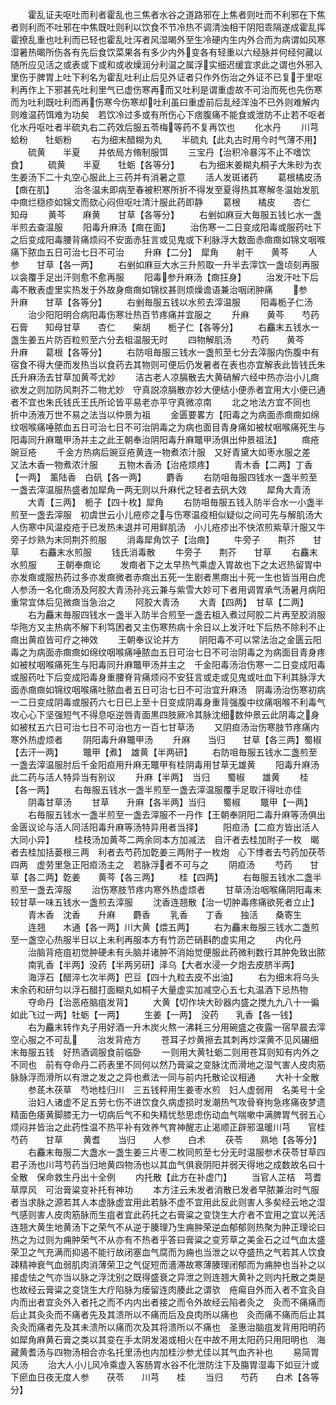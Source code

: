 <!-- { "loadSidebar": true } -->
　　霍乱证夫呕吐而利者霍乱也三焦者水谷之道路邪在上焦者则吐而不利邪在下焦者则利而不吐邪在中焦既吐则利以饮食不节冷热不调清浊相干阴阳乖隔遂成霍乱挥霍撩乱重也吐利而已轻也霍乱吐泻者风湿暍外至生冷硬内生内外合而为病谓如风寒湿暑热暍所伤各有先后食饮菜果各有多少内外变各有轻重以六经脉并何经何藏以随所应见活之或表或下或和或收燥润分利温之属浮实细迟缓宜求此之谓也外邪入里伤于脾胃上吐下利名为霍乱吐利止后见外证者只作外伤治之外证不已复于里呕利再作上下邪甚先吐利里气已虚伤寒再而又吐利是谓重虚故不可治而死也先伤寒而为吐利既吐利而再伤寒今伤寒却吐利虽曰重虚前后乱经浑浊不已外则难解内则难温药饵难为功矣　若饮冷过多或有所伤心下痞腹痛不能食或泄防不止若不呕者化水丹呕吐者半硫丸右二药效后服五苓梅等药不复再饮也
　　化水丹
　　川芎　　蛤粉　　牡蛎粉
　　右为细末醋糊为丸
　　半硫丸【此丸古时用今时气薄不用】
　　硫黄　　半夏　　并依局方脩制服饵
　　三宝丹【治积冷暴泻不止不嗜饮食】
　　硫黄　　半夏　　牡蛎【各等分】
　　右为细末姜糊丸桐子大朱砂为衣生姜汤下二十丸空心服此上三药并有消暑之意
　　活人发斑诸药
　　葛根橘皮汤【癍在肌】
　　治冬温未即病至春被积寒所折不得发至夏得热其寒解冬温始发肌中癍烂穏疹如锦文而欬心闷但呕吐清汁服此药即静
　　葛根　　橘皮　　杏仁　　知母
　　黄芩　　麻黄　　甘草【各等分】
　　右剉如麻豆大毎服五钱匕水一盏半煎去查温服
　　阳毒升麻汤【癍在面】
　　治伤寒一二日变成阳毒或服药吐下之后变成阳毒腰背痛烦闷不安面赤狂言或见鬼或下利脉浮大数面赤癍癍如锦文咽喉痛下脓血五日可治七日不可治
　　升麻【二分】　犀角　　射干　　黄芩
　　人参　　甘草【各一两】
　　右剉如麻豆大水三升煎取一升半去滓饮一盏顷刻再服以衾覆手足出汗则愈不愈再服
　　阳毒参升麻汤【癍抂身】
　　治发汗吐下后毒不散表虚里实热发于外故身癍癍如锦纹甚则烦燥谵语兼治咽闭肿痛
　　参　　升麻　　甘草【各等分】
　　右剉毎服五钱以水煎去滓温服
　　阳毒栀子仁汤
　　治少阳阳明合病阳毒伤寒壮热百节疼痛并宜服之
　　升麻　　黄芩　　芍药　　石膏　　知母甘草　　杏仁　　柴胡　　栀子仁【各等分】
　　右麤末五钱水一盏生姜五片防百粒煎至六分去柤温服无时
　　四物解肌汤
　　芍药　　黄芩　　升麻　　葛根【各等分】
　　右防咀毎服三钱水一盏煎至七分去滓服内伤腹中有宿食不得大便而发热当以食药去其物则可便后仍发暑者在表也亦宜解表此皆钱氏朱氏升麻汤去甘草加黄芩尤妙
　　洁古老人凉膈散去大黄硝解六经中热亦治小儿癍欲发之则加防风荆芥二物尤妙　守真説凉膈散亦妙大便结小便赤者宜用大小便已通者不宜也朱氏钱氏王氏所论皆平易老亦平守真微凉南
　　北之地法方宜不同也　折中汤液万世不易之法当以仲景为祖
　　金匮要畧方【阳毒之为病面赤癍癍如绵纹咽喉痛唾脓血五日可治七日不可治阴毒之为病也面目青身痛如被杖咽喉痛死生与阳毒同升麻鼈甲汤并主之此王朝奉治阴阳毒升麻鼈甲汤俱出仲景祖法】
　　癍疮豌豆疮
　　千金方热病后豌豆疮黄连一物煮浓汁服　又好青黛大如枣水服之差　又法木香一物煮浓汁服
　　五物木香汤【治疮烦疼】
　　青木香【二两】丁香【一两】　薰陆香　白矾【各一两】
　　麝香
　　右防咀毎服四钱水一盏半煎至一盏去滓温服热盛者加犀角一两无则以升麻代之轻者去矾大效
　　犀角大青汤
　　大青【三两】　栀子【四十枚】犀角
　　右防咀毎服五钱入防半合水一小盏半煎至一盏去滓服　初虞世云小儿疮疹之与伤寒温疫相似疑似之间可先与解肌汤大人伤寒中风温疫疮于已发热未退并可用鲜肌汤　小儿疮疹出不快浓煎紫草汁服又牛旁子炒熟为末同荆芥煎服
　　消毒犀角饮子【治癍】
　　牛旁子　　荆芥　　甘草
　　右麤末水煎服
　　钱氏消毒散
　　牛旁子　　荆芥　　甘草
　　右麤末水煎服
　　王朝奉癍论
　　发癍者下之太早热气乘虚入胃故也下之太迟热留胃中亦发癍或服热药过多亦发癍微者赤癍出五死一生剧者黒癍出十死一生也皆当用白虎人参汤一名化癍汤及阿胶大青汤孙兆云兼与紫雪大妙可下者用调胃承气汤暑月病阳重常宜体后见微癍当急治之
　　阿胶大青汤
　　大青【四两】　甘草【二两】
　　右为麤末毎服四钱水一盏半入防半合煎至一盏去柤入煮过阿胶二片再至胶消服　华陁方又主热病不解下利笃困者又主伤寒热病十余日以上发汗吐下后热不除利不止癍出黄疸皆可疗之神效
　　王朝奉议论并方
　　阴阳毒不可以常法治之金匮云阳毒之为病面赤癍癍如绵纹咽喉痛唾脓血五日可治七日不可治阴毒之为病面目青身疼如被杖咽喉痛死生与阳毒同升麻鼈甲汤并主之　千金阳毒汤治伤寒一二日变成阳毒或服药吐下后变成阳毒身重腰脊背痛烦闷不安狂言或走或见鬼或吐血下利其脉浮大面赤癍癍如锦纹咽喉痛吐脓血者五日可治七日不可治宜升麻汤　阴毒汤治伤寒初病一二日变成阴毒或服药六七日已上至十日变成阴毒身重背强腹中纹痛咽喉不利毒气攻心心下坚强短气不得息呕逆唇青面黒四肢厥冷其脉沈细数仲景云此阴毒之身如被杖五六日可治七日不可治也方一百七甘草汤
　　又阴疸汤治伤寒肢节疼痛内寒外热虚烦者
　　阴阳毒升麻鼈甲汤
　　升麻　　当归　　甘草【各三两】蜀椒【去汗一两】
　　鼈甲【煮】　雄黄【半两研】
　　右防咀毎服五钱水二盏煎至一盏去滓温服肘后千金阳疸用升麻无鼈甲有桂阴毒用甘草无雄黄
　　阳毒升麻汤　此二药与活人特异当有别议
　　升麻【半两】　当归　　蜀椒　　雄黄
　　桂【各一两】
　　右毎服五钱水一盏半煎至一盏去滓温服覆手足取汗得吐亦佳
　　阴毒甘草汤
　　甘草　　升麻【各半两】当归　　蜀椒
　　鼈甲【一两】
　　右毎服五钱水一盏半煎至一盏去滓服不一丹作【王朝奉阴阳二毒升麻等汤俱出金匮议论与活人同活阳毒升麻等汤特异用者当择】
　　阳疸汤【二疸方皆出活人大同小异】
　　桂枝汤加黄芩二两余同本方加减法　自汗者去桂加附子一枚　暍者去桂加括蒌根三两　利者去芍药加亁姜三两附子一枚炮　心下悸者去芍药加茯苓四两　虚劳里急正阳疸汤主之　若脉浮者不可与之
　　阴疸汤
　　芍药　　甘草【各二两】亁姜　　黄芩【各三两】
　　桂【四两】
　　右毎服五钱水二盏半煎至一盏去滓服
　　治伤寒肢节疼内寒外热虚烦者
　　甘草汤治咽喉痛阴阳毒未较甘草一味五钱水一盏煎去滓服
　　沈香连翘散【治一切肿毒疼痛欲死者立止】
　　青木香　沈香　　升麻　　麝香
　　乳香　　丁香　　独活　　桑寄生
　　连翘　　木通【各一两】川大黄【煨五两】
　　右为麤末毎服三钱水二盏煎至一盏空心热服半日以上未利再服本方有竹沥芒硝斟酌虚实用之
　　内化丹
　　治脑背疮疽初觉肿硬未有头脑并诸肿不消始觉便服此药微利数行其肿免致出脓
　　南乳香【半两】没药【半两另研】泽乌【大者水浸一夕炮去皮脐半两】
　　海浮石【醋淬七次半两】巴豆【四十九粒去皮不出油】
　　右为细末将乌头末余药和研匀以浮石醋打面糊丸如桐子大量虚实加减空心五七丸温酒下忌热物
　　夺命丹【治恶疮脑疽发背】
　　大黄【切作块大砂器内盛之搅九九八十一徧如此飞过一两】牡蛎【一两】
　　生姜【一两】　没药　　乳香【各一钱】
　　右为麤末转作丸子用好酒一升木炭火熬一沸耗三分用碗盛之夜露一宿早晨去滓空心服之不可乱
　　治发背疮方
　　苍耳子炒黄擦去其刺再炒深黄不见风碾细末毎服五钱　好热酒调服食前临卧
　　一则用大黄牡蛎二则用苍耳则知有内外之不同也　前有夺命丹二药表里不同何以然乃膏粱之变脉沈而滑地之湿气害人皮肉筋脉脉浮而滑所以有泄之发之之异也煮法一同与前内托散论议相通
　　大补十全散
　　参茋木茯草　芍地桂归川　三五钱秤用生姜枣水煎　妇人虚弱用　名美号十全
　　治妇人诸虚不足五劳七伤不进饮食久病虚损时发潮热气攻骨脊拘急疼痛夜梦遗精面色痿黄脚膝无力一切病后气不和失精忧愁思虑伤动血气喘嗽中满脾胃气弱五心烦闷并皆治之此药性温不热平补有效养气育神醒志止渴顺正辟邪温暖川芎　　官桂　　芍药　　甘草
　　黄耆　　当归　　人参　　白术
　　茯苓　　熟地【各等分】
　　右麤末毎服二大盏水一盏生姜三片枣二枚同煎至七分无时温服参术茯苓甘草四君子汤也川芎芍药当归地黄四物汤也以其血气俱衰阴阳并弱天得地之成数故名曰十全散　保命救生丹出十全例
　　内托散【此方在补虚门】
　　当官人芷桔　芎耆草厚风　可治膏粱变补托有神功
　　本方注云未发者消散已发者早脓兼治时气服者当求脉之源若其人本虚脉虚宜用此若脉不虚不宜用此反此则害人多矣经云地之湿气感则害人皮肉筋脉而生疽者宜此药托之右膏粱之变饶生大疔者不宜用之宜以羌活连翘大黄生地黄汤下之荣气不从逆于腠理乃生痈肿荣逆血郁郁则热聚为肿正理论曰热之为过则为痈肿荣气不从亦有不热者乎答曰膏粱之变芳草之美金石之过气血太盛荣卫之气充满而抑遏不能行故闭塞血气腐而为痈也当泄之以夺盛热之气若其人饮食疎精神衰气血弱肌肉消薄荣卫之气促短而濇滞故寒薄腠理闭郁而为痈肿也当补之以接虚怯之气亦当以脉之浮沈别之既得盛衰之异泄之则连翘大黄补之则内托散之类是也故经云膏粱之变饶生大疔陷脉为瘘留连肉腠此之谓欤　疮痬自外而入者不宜灸自内而出者宜灸外入者托之而不内内出者接之而令外故经云陷者灸之　灸而不痛痛而后止其灸灸而不痛者先及其溃所以不痛而后及良肉所以痛也　灸而痛不痛而后止其灸灸而痛者先及其未溃所以痛而次及其将溃所以不痛也　圣惠治脑疽发背用阳明药如犀角麻黄石膏之类以其变在手太阴发渴或相火在中故不用太阳药只用阳明也　海藏黄耆汤与四物汤相合亦名托里汤也内加桂沙参尤佳以其气血齐补也
　　易简胃风汤
　　治大人小儿风冷乘虚入客肠胃水谷不化泄防注下及膓胃湿毒下如豆汁或下瘀血日夜无度人参　　茯苓　　川芎　　桂
　　当归　　芍药　　白术【各等分】
